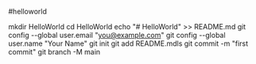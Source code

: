 #helloworld

mkdir HelloWorld
cd HelloWorld
echo "# HelloWorld" >> README.md
git config --global user.email "you@example.com"
git config --global user.name "Your Name"
git init
git add README.mdls
git commit -m "first commit"
git branch -M main
